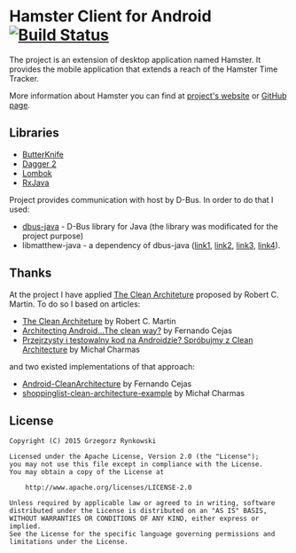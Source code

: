 Hamster Client for Android [![Build Status](https://travis-ci.org/rynkowsg/hamster-client-android.svg?branch=master)](https://travis-ci.org/rynkowsg/hamster-client-android)
==========================

The project is an extension of desktop application named Hamster.
It provides the mobile application that extends a reach of the Hamster Time Tracker.

More information about Hamster you can find at [project's website][projecthamster]
or [GitHub page][projecthamster-github].



Libraries
---------

 * [ButterKnife][butterknife]
 * [Dagger 2][dagger2]
 * [Lombok][lombok]
 * [RxJava][rxjava]

Project provides communication with host by D-Bus. In order to do that I used:

 * [dbus-java][dbus-java] - D-Bus library for Java
     (the library was modificated for the project purpose)
 * libmatthew-java - a dependency of dbus-java ([link1][libmatthew-java-1],
     [link2][libmatthew-java-2], [link3][libmatthew-java-3], [link4][libmatthew-java-4]).



Thanks
------

At the project I have applied [The Clean Architeture][the-clean-architecture]
proposed by Robert C. Martin.
To do so I based on articles:

 * [The Clean Architeture][the-clean-architecture] by Robert C. Martin
 * [Architecting Android…The clean way?][the-clean-way] by Fernando Cejas
 * [Przejrzysty i testowalny kod na Androidzie? Spróbujmy z Clean Architecture][progmag-ca]
     by Michał Charmas

and two existed implementations of that approach:

 * [Android-CleanArchitecture][android-cleanarchitecture] by Fernando Cejas
 * [shoppinglist-clean-architecture-example][shoppinglist] by Michał Charmas



License
-------

    Copyright (C) 2015 Grzegorz Rynkowski

    Licensed under the Apache License, Version 2.0 (the "License");
    you may not use this file except in compliance with the License.
    You may obtain a copy of the License at

        http://www.apache.org/licenses/LICENSE-2.0

    Unless required by applicable law or agreed to in writing, software
    distributed under the License is distributed on an "AS IS" BASIS,
    WITHOUT WARRANTIES OR CONDITIONS OF ANY KIND, either express or implied.
    See the License for the specific language governing permissions and
    limitations under the License.



 [projecthamster]: https://projecthamster.wordpress.com
 [projecthamster-github]: https://github.com/projecthamster/hamster
 [dagger2]: http://google.github.io/dagger/
 [butterknife]: http://jakewharton.github.io/butterknife
 [rxjava]: https://github.com/ReactiveX/RxJava
 [lombok]: https://projectlombok.org
 [dbus-java]: https://github.com/rynkowsg/dbus-java
 [libmatthew-java-1]: http://www.java2s.com/Code/JarDownload/libmatthew/libmatthew-0.8-x86_64-sources.jar.zip
 [libmatthew-java-2]: https://speakerdeck.com/jakewharton/android-apps-with-dagger-devoxx-2013
 [libmatthew-java-3]: https://github.com/rynkowsg/libmatthew-java
 [libmatthew-java-4]: https://bitbucket.org/rynkowsg/libmatthew-java
 [the-clean-architecture]: http://blog.8thlight.com/uncle-bob/2012/08/13/the-clean-architecture.html
 [the-clean-way]: http://fernandocejas.com/2014/09/03/architecting-android-the-clean-way/
 [progmag-ca]: http://programistamag.pl/przejrzysty-i-testowalny-kod-na-androidzie-sprobujmy-z-clean-architecture/
 [android-cleanarchitecture]: https://github.com/android10/Android-CleanArchitecture
 [shoppinglist]: https://github.com/mcharmas/shoppinglist-clean-architecture-example
